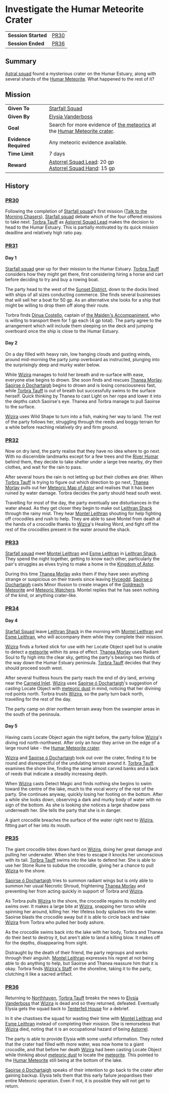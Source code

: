 # Investigate the Humar Meteorite Crater

|||
| --- | --- |
| **Session Started** | [PR30](../../sessions/PR30.md) | storyline.2
| **Session Ended** | [PR36](../../sessions/PR36.md) |

## Summary

[Astral squad](../../organisations/government/astorrel/squads/astral-squad.md) found a mysterious crater on the Humar Estuary, along with several shards of the [Humar Meteorite](../../items/meteoric/meteorites/humar-meteorite.md). What happened to the rest of it?

## Mission

|||
| --- | --- |
| **Given To** | [Starfall Squad](../../organisations/government/astorrel/squads/starfall-squad.md) |
| **Given By** | [Elysia Vanderboss](../../characters/elysia-vanderboss.md) |
| **Goal** | Search for more evidence of [the meteorics](../../lineages/the-meteorics.md) at the [Humar Meteorite crater](../../places/topography/rivers-lakes/humar-meteorite-crater.md). |
| **Evidence Required** | Any meteoric evidence available. |
| **Time Limit** | 7 days |
| **Reward** | [Astorrel Squad Lead](../../organisations/government/astorrel/ranks/astorrel-squad-lead.md): 20 gp<br>[Astorrel Squad Hand](../../organisations/government/astorrel/ranks/astorrel-squad-hand.md): 15 gp |

## History

### [PR30](../../sessions/PR30.md)

Following the completion of [Starfall squad](../../organisations/government/astorrel/squads/starfall-squad.md)'s first mission ([Talk to the Morning Chasers](talk-to-the-morning-chasers.md)), [Starfall squad](../../organisations/government/astorrel/squads/starfall-squad.md) debate which of the four offered missions to take next. [Torbra Tauff](../../characters/torbra-tauff.md) as [Astorrel Squad Lead](../../organisations/government/astorrel/ranks/astorrel-squad-lead.md) makes the decision to head to the Humar Estuary. This is partially motivated by its quick mission deadline and relatively high ratio pay.

### [PR31](../../sessions/PR31.md)

#### Day 1

[Starfall squad](../../organisations/government/astorrel/squads/starfall-squad.md) gear up for their mission to the Humar Estuary. [Torbra Tauff](../../characters/torbra-tauff.md) considers how they might get there, first considering hiring a horse and cart before deciding to try and buy a rowing boat.

The party head to the west of the [Sunset District](../../places/settlements/districts/sunset-district.md), down to the docks lined with ships of all sizes conducting commerce. She finds several businesses that will sell her a boat for 50 gp. As an alternative she looks for a ship that might be willing to drop them off along their route.

Torbra finds [Dinua Costello](../../characters/dinua-costello.md), captain of [the Maiden's Accompaniment](../../places/ships/the-maidens-accompaniment.md), who is willing to transport them for 1 gp each (4 gp total). The party agree to the arrangement which will include them sleeping on the deck and jumping overboard once the ship is close to the Humar Estuary.

#### Day 2

On a day filled with heavy rain, low hanging clouds and gusting winds, around mid-morning the party jump overboard as instructed, plunging into the surprisingly deep and murky water below.

While [Wizira](../../characters/wizira.md) manages to hold her breath and re-surface with ease, everyone else begins to drown. She soon finds and rescues [Thanea Morlay](../../characters/thanea-morlay.md). [Saoirse ó Dochartaigh](../../characters/saoirse-o-dochartaigh.md) begins to drown and is losing consciousness fast, while [Torbra Tauff](../../characters/torbra-tauff.md) is out of breath but successfully swims to the surface herself. Quick thinking by Thanea to cast Light on her rope and lower it into the depths catch Saoirse's eye. Thanea and Torbra manage to pull Saoirse to the surface.

[Wizira](../../characters/wizira.md) uses Wild Shape to turn into a fish, making her way to land. The rest of the party follows her, struggling through the reeds and boggy terrain for a while before reaching relatively dry and firm ground.

### [PR32](../../sessions/PR32.md)

Now on dry land, the party realise that they have no idea where to go next. With no discernible landmarks except for a few trees and the [River Humar](../../places/topography/rivers-lakes/river-humar.md) behind them, they decide to take shelter under a large tree nearby, dry their clothes, and wait for the rain to pass.

After several hours the rain is not letting up but their clothes are drier. When [Torbra Tauff](../../characters/torbra-tauff.md) is trying to figure out which direction to go next, [Thanea Morlay](../../characters/thanea-morlay.md) pulls out her [Meteoric Map of Astor](../../maps/meteoric-map-of-astor.md) and realises that it has been ruined by water damage. Torbra decides the party should head south west.

Travelling for most of the day, the party eventually see disturbances in the water ahead. As they get closer they begin to make out [Leithran Shack](../../places/buildings/leithran-shack.md) through the rainy mist. They hear [Montel Leithran](../../characters/montel-leithran.md) shouting for help fighting off crocodiles and rush to help. They are able to save Montel from death at the hands of a crocodile thanks to [Wizira](../../characters/wizira.md)'s Healing Word, and fight off the rest of the crocodiles present in the water around the shack.

### [PR33](../../sessions/PR33.md)

[Starfall squad](../../organisations/government/astorrel/squads/starfall-squad.md) meet [Montel Leithran](../../characters/montel-leithran.md) and [Esme Leithran](../../characters/esme-leithran.md) in [Leithran Shack](../../places/buildings/leithran-shack.md). They spend the night together, getting to know each other, particularly the pair's struggles as elves trying to make a home in the [Kingdom of Astor](../../civilisations/kingdom-of-astor/kingdom-of-astor.md).

During this time [Thanea Morlay](../../characters/thanea-morlay.md) asks them if they have seen anything strange or suspicious on their travels since leaving [Hyceodd](../../places/settlements/towns/hyceodd.md). [Saoirse ó Dochartaigh](../../characters/saoirse-o-dochartaigh.md) casts Minor Illusion to create images of the [Goldreach Meteorite](../../items/meteoric/meteorites/goldreach-meteorite.md) and [Meteoric Watchers](../../creatures/meteoric-watcher.md). Montel replies that he has seen nothing of the kind, or anything crater-like.

### [PR34](../../sessions/PR34.md)

#### Day 4

[Starfall Squad](../../organisations/government/astorrel/squads/starfall-squad.md) leave [Leithran Shack](../../places/buildings/leithran-shack.md) in the morning with [Montel Leithran](../../characters/montel-leithran.md) and [Esme Leithran](../../characters/esme-leithran.md), who will accompany them while they complete their mission.

[Wizira](../../characters/wizira.md) finds a forked stick for use with her Locate Object spell but is unable to detect a [meteorite](../../items/meteoric/meteorite.md) within its area of effect. [Thanea Morlay](../../characters/thanea-morlay.md) uses Radiant Soul to fly high into the clear sky, getting the party's bearings two thirds of the way down the Humar Estuary peninsula. [Torbra Tauff](../../characters/torbra-tauff.md) decides that they should proceed south west.

After several fruitless hours the party reach the end of dry land, arriving near the [Carneid Inlet](../../places/topography/seas-oceans/carneid-inlet.md). [Wizira](../../characters/wizira.md) uses [Saoirse ó Dochartaigh](../../characters/saoirse-o-dochartaigh.md)'s suggestion of casting Locate Object with [meteoric dust](../../items/meteoric/meteoric-dust.md) in mind, noticing that her divining rod points north. Torbra trusts [Wizira](../../characters/wizira.md), so the party turn back north, travelling for the rest of the day.

The party camp on drier northern terrain away from the swampier areas in the south of the peninsula.

#### Day 5

Having casts Locate Object again the night before, the party follow [Wizira](../../characters/wizira.md)'s diving rod north-northwest. After only an hour they arrive on the edge of a large round lake - the [Humar Meteorite crater](../../places/topography/rivers-lakes/humar-meteorite-crater.md).

[Wizira](../../characters/wizira.md) and [Saoirse ó Dochartaigh](../../characters/saoirse-o-dochartaigh.md) look out over the crater, finding it to be round and disrespectful of the undulating terrain around it. [Torbra Tauff](../../characters/torbra-tauff.md) examines the shore line, finding the same almost carved banks and a lack of reeds that indicate a steadily increasing depth.

When [Wizira](../../characters/wizira.md) casts Detect Magic and finds nothing she begins to swim toward the centre of the lake, much to the vocal worry of the rest of the party. She continues anyway, quickly losing her footing on the bottom. After a while she looks down, observing a dark and murky body of water with no sign of the bottom. As she is looking she notices a large shadow pass underneath her. She tells the party that she is in danger.

A giant crocodile breaches the surface of the water right next to [Wizira](../../characters/wizira.md), fitting part of her into its mouth.

### [PR35](../../sessions/PR35.md)

The giant crocodile bites down hard on [Wizira](../../characters/wizira.md), doing her great damage and pulling her underwater. When she tries to escape it knocks her unconscious with its tail. [Torbra Tauff](../../characters/torbra-tauff.md) swims into the lake to defend her. She is able to use her Stone Rune to subdue the crocodile, giving her a chance to pull [Wizira](../../characters/wizira.md) to the shore.

[Saoirse ó Dochartaigh](../../characters/saoirse-o-dochartaigh.md) tries to summon radiant wings but is only able to summon her usual Necrotic Shroud, frightening [Thanea Morlay](../../characters/thanea-morlay.md) and preventing her from acting quickly in support of Torbra and [Wizira](../../characters/wizira.md).

As Torbra pulls [Wizira](../../characters/wizira.md) to the shore, the crocodile regains its mobility and swims over. It makes a large bite at [Wizira](../../characters/wizira.md), snapping her torso while spinning her around, killing her. Her lifeless body splashes into the water. Saoirse blasts the crocodile away but it is able to circle back and take [Wizira](../../characters/wizira.md) from Torbra who pulled her body ashore.

As the crocodile swims back into the lake with her body, Torbra and Thanea do their best to destroy it, but aren't able to land a killing blow. It makes off for the depths, disappearing from sight.

Distraught by the death of their friend, the party regroups and works through their anguish. [Montel Leithran](../../characters/montel-leithran.md) expresses his regret at not being able to do anything to help, but Saoirse and Thanea reassure him that it is okay. Torbra finds [Wizira's Staff](../../items/wiziras-staff.md) on the shoreline, taking it to the party, clutching it like a sacred artifact.

### [PR36](../../sessions/PR36.md)

Returning to [Northhaven](../../places/settlements/cities/northhaven.md), [Torbra Tauff](../../characters/torbra-tauff.md) breaks the news to [Elysia Vanderboss](../../characters/elysia-vanderboss.md) that [Wizira](../../characters/wizira.md) is dead and so they returned, defeated. Eventually Elysia gets the squad back to [Tenterfell House](../../places/buildings/government/tenterfell-house.md) for a debrief.

In it she chastises the squad for wasting their time with [Montel Leithran](../../characters/montel-leithran.md) and [Esme Leithran](../../characters/esme-leithran.md) instead of completing their mission. She is remorseless that [Wizira](../../characters/wizira.md) died, noting that it is an occupational hazard of being [Astorrel](../../organisations/government/astorrel/astorrel.md).

The party is able to provide Elysia with some useful information. They noted that the crater had filled with more water, was now home to a giant crocodile, and that before her death [Wizira](../../characters/wizira.md) had been casting Locate Object while thinking about [meteoric dust](../../items/meteoric/meteoric-dust.md) to locate the [meteorite](../../items/meteoric/meteorite.md). This pointed to the [Humar Meteorite](../../items/meteoric/meteorites/humar-meteorite.md) still being at the bottom of the lake.

[Saoirse ó Dochartaigh](../../characters/saoirse-o-dochartaigh.md) speaks of their intention to go back to the crater after gaining backup. Elysia tells them that this early failure jeopardises their entire Meteoric operation. Even if not, it is possible they will not get to return.

